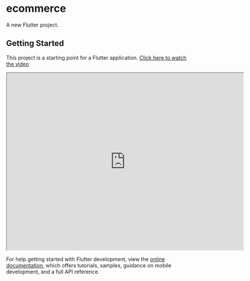 # ecommerce

A new Flutter project.

## Getting Started

This project is a starting point for a Flutter application.
[Click here to watch the video]([path/to/your/video.mp4](https://drive.google.com/file/d/1L4kc9eZ5gdTE3YsVEBgStt1BeKv27qTa/view?usp=sharing))
<iframe src="https://drive.google.com/file/d/1L4kc9eZ5gdTE3YsVEBgStt1BeKv27qTa/preview" width="640" height="480"></iframe>

For help getting started with Flutter development, view the
[online documentation](https://docs.flutter.dev/), which offers tutorials,
samples, guidance on mobile development, and a full API reference.
